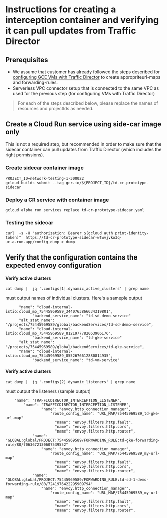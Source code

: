 # Instructions for creating a interception container and verifying it can pull updates from Traffic Director

## Prerequisites
* We assume that customer has already followed the steps described for [configuring GCE VMs with Traffic Director](https://cloud.google.com/traffic-director/docs/set-up-gce-vms-auto) to create appropriteurl-maps and forwarding-rules.
* Serverless VPC connector setup that is connected to the same VPC as used for the previous step (for configuring VMs with Traffic Director)

> For each of the steps described below, please replace the names of resources and projectIds as needed. 

## Create a Cloud Run service using side-car image only
This is not a required step, but recommended in order to make sure that the sidecar container can pull updates from Traffic Director (which includes the right permissions). 

### Create sidecar container image

```shell
PROJECT_ID=network-testing-1-300022 
gcloud builds submit --tag gcr.io/${PROJECT_ID}/td-cr-prototype-sidecar
```

### Deploy a CR service with container image

```shell
gcloud alpha run services replace td-cr-prototype-sidecar.yaml
```

### Testing the sidecar

```shell
curl  -s -H "authorization: Bearer $(gcloud auth print-identity-token)"  https://td-cr-prototype-sidecar-wtwvjvko3q-uc.a.run.app/config_dump > dump
```

## Verify that the configuration contains the expected envoy configuration

#### Verify active clusters
```shell
cat dump |  jq '.configs[1].dynamic_active_clusters' | grep name
```

must output names of individual clusters. Here's a sameple output

```
      "name": "cloud-internal-istio:cloud_mp_75445969589_3440763866634319801",
            "backend_service_name": "td-sd-demo-service"
      "alt_stat_name": "/projects/75445969589/global/backendServices/td-sd-demo-service",
      "name": "cloud-internal-istio:cloud_mp_75445969589_8121977782063906176",
            "backend_service_name": "td-gke-service"
      "alt_stat_name": "/projects/75445969589/global/backendServices/td-gke-service",
      "name": "cloud-internal-istio:cloud_mp_75445969589_8552676612880814935",
            "backend_service_name": "td-vm-service"
```

#### Verify active clusters
```shell
cat dump |  jq '.configs[2].dynamic_listeners' | grep name
```

must output the listeners (sample output)

```
    "name": "TRAFFICDIRECTOR_INTERCEPTION_LISTENER",
        "name": "TRAFFICDIRECTOR_INTERCEPTION_LISTENER",
                "name": "envoy.http_connection_manager",
                    "route_config_name": "URL_MAP/75445969589_td-gke-url-map"
                      "name": "envoy.filters.http.fault",
                      "name": "envoy.filters.http.cors",
                      "name": "envoy.filters.http.router",
            "name": "GLOBAL:global/PROJECT:75445969589/FORWARDING_RULE:td-gke-forwarding-rule/80/7063672130607539552"
                "name": "envoy.http_connection_manager",
                    "route_config_name": "URL_MAP/75445969589_my-url-map"
                      "name": "envoy.filters.http.fault",
                      "name": "envoy.filters.http.cors",
                      "name": "envoy.filters.http.router",
            "name": "GLOBAL:global/PROJECT:75445969589/FORWARDING_RULE:td-sd-1-demo-forwarding-rule/80/7241976422295909794"
                "name": "envoy.http_connection_manager",
                    "route_config_name": "URL_MAP/75445969589_my-url-map"
                      "name": "envoy.filters.http.fault",
                      "name": "envoy.filters.http.cors",
                      "name": "envoy.filters.http.router",
```




